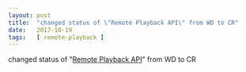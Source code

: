 ```yaml
---
layout: post
title:  "changed status of \"Remote Playback API\" from WD to CR"
date:   2017-10-19
tags:   [ remote-playback ]
---
```


changed status of "[Remote Playback API](/spec/remote-playback)" from WD to CR

